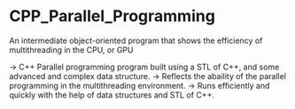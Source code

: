 # CPP_Parallel_Programming
An intermediate object-oriented program that shows the efficiency of multithreading in the CPU, or GPU

-> C++ Parallel programming program built using a STL of C++, and some advanced and complex data structure.
-> Reflects the abaility of the parallel programming in the multithreading environment.
-> Runs efficiently and quickly with the help of data structures and STL of C++.
